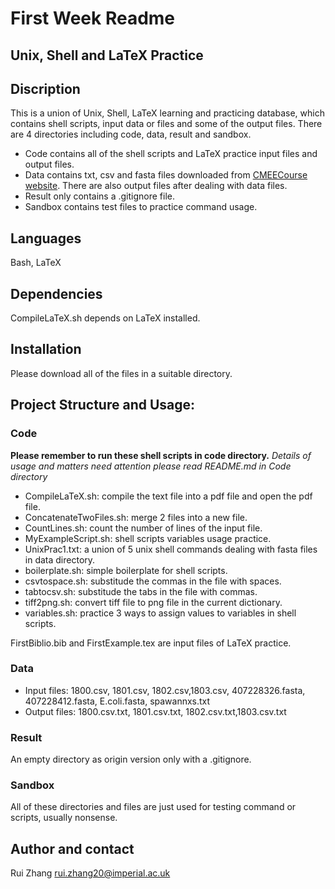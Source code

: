 # First Week Readme

## Unix, Shell and LaTeX Practice
## Discription
This is a union of Unix, Shell, LaTeX learning and practicing database, which contains shell
scripts, input data or files and some of the output files.
There are 4 directories including code, data, result and sandbox. 
- Code contains all of the shell scripts and LaTeX practice input files and output files.
- Data contains txt, csv and fasta files downloaded from [CMEECourse website](https://github.com/mhasoba/TheMulQuaBio/tree/master/content/data). There are also output files after dealing with data files.
- Result only contains a .gitignore file.
- Sandbox contains test files to practice command usage.

## Languages
Bash, LaTeX

## Dependencies
CompileLaTeX.sh depends on LaTeX installed.

## Installation
Please download all of the files in a suitable directory.

## Project Structure and Usage: 
### Code
**Please remember to run these shell scripts in code directory.**
*Details of usage and matters need attention please read README.md in Code directory*

- CompileLaTeX.sh: compile the text file into a pdf file and open the pdf file.
- ConcatenateTwoFiles.sh: merge 2 files into a new file.
- CountLines.sh: count the number of lines of the input file.
- MyExampleScript.sh: shell scripts variables usage practice.
- UnixPrac1.txt: a union of 5 unix shell commands dealing with fasta files in data directory.
- boilerplate.sh: simple boilerplate for shell scripts.
- csvtospace.sh: substitude the commas in the file with spaces.
- tabtocsv.sh: substitude the tabs in the file with commas.
- tiff2png.sh: convert tiff file to png file in the current dictionary.
- variables.sh: practice 3 ways to assign values to variables in shell scripts.

FirstBiblio.bib	and FirstExample.tex are input files of LaTeX practice.

### Data
- Input files: 1800.csv, 1801.csv, 1802.csv,1803.csv, 407228326.fasta, 407228412.fasta, E.coli.fasta, spawannxs.txt
- Output files: 1800.csv.txt, 1801.csv.txt, 1802.csv.txt,1803.csv.txt

### Result
An empty directory as origin version only with a .gitignore.

### Sandbox
All of these directories and files are just used for testing command or scripts, usually nonsense.

## Author and contact
Rui Zhang   rui.zhang20@imperial.ac.uk